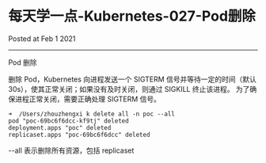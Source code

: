 # 每天学一点-Kubernetes-027-Pod删除

Posted at Feb 1 2021

---

Pod 删除

删除 Pod，Kubernetes 向进程发送一个 SIGTERM 信号并等待一定的时间（默认 30s），使其正常关闭；如果没有及时关闭，则通过 SIGKILL 终止该进程。
为了确保进程正常关闭，需要正确处理 SIGTERM 信号。

```shell
➜  /Users/zhouzhengxi k delete all -n poc --all
pod "poc-69bc6f6dcc-kf9tj" deleted
deployment.apps "poc" deleted
replicaset.apps "poc-69bc6f6dcc" deleted
```

--all 表示删除所有资源，包括 replicaset

